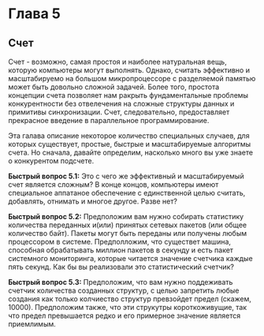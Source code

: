 # Глава 5

## Счет

Счет - возможно, самая простоя и наиболее натуральная вещь, которую компьютеры могут выполнять. Однако, считать эффективно и масштабируемо на большом микропроцессоре с разделяемой памятью может быть довольно сложной задачей. Более того, простота концепции счета позволяет нам ракрыть фундаментальные проблемы конкурентности без отвелечения на сложные структуры данных и примитивы синхронизации. Счет, следовательно, предоставляет прекрасное введение в параллельное программирование.

Эта галава описание некоторое количество специальных случаев, для которых существует, простые, быстрые и масштабируемые алгоритмы счета. Но сначала, давайте определим, насколько много вы уже знаете о конкурентом подсчете.

**Быстрый вопрос 5.1:** 
Это с чего же эффективный и масштабируемый счет является сложным? В конце концов, компьютеры имеют специальное аппатаное обеспечение с единственной целью считать, добавлять, отнимать и многое другое. Разве нет?

**Быстрый вопрос 5.2:** 
Предположим вам нужно собирать статистику количества переданных и(или) принятых сетевых пакетов (или общее количество байт). Пакеты могут быть переданы или получены любым процессором в системе. Предполложим, что существет машина, способная обрабатывать миллион пакетов в секунду и есть пакет системного мониторинга, которые читается значение счетчика каждые пять секунд. Как бы вы реализовали это статистический счетчик?

**Быстрый вопрос 5.3:**
Предположим, что вам нужно поддеживать счетчик количества созданных структур, с целью запретить любые создания как только колчиество структур превзойдет предел (скажем, 10000). Предположим также, что эти струкутры короткоживущие, так что предел превышается редко и его примерное значение является приемлимым.
